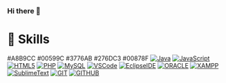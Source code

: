 ### Hi there 👋

# :muscle: Skills
#A8B9CC
#00599C
#3776AB
#276DC3
#00878F
[![Java](https://img.shields.io/badge/Java-007396?style=flat-square&logo=Java&logoColor=fff)](https://www.oracle.com/kr/java/)
[![JavaScript](https://img.shields.io/badge/JavaScript-FF9E0F?style=flat-square&logo=JavaScript&logoColor=fff)](https://developer.mozilla.org/ko/)
[![HTML5](https://img.shields.io/badge/HTML5-E34F26?style=flat-square&logo=HTML5&logoColor=fff)](https://www.oracle.com/kr/index.html)
[![PHP](https://img.shields.io/badge/PHP-777BB4?style=flat-square&logo=PHP&logoColor=fff)](https://developer.mozilla.org/ko/)
[![MySQL](https://img.shields.io/badge/MySQL-4479A1?style=flat-square&logo=MySQL&logoColor=fff)](https://www.oracle.com/kr/index.html)
[![VSCode](https://img.shields.io/badge/VS%20Code-007ACC?style=flat-square&logo=Visual-Studio-Code&logoColor=fff)](https://code.visualstudio.com/)
[![EclipseIDE](https://img.shields.io/badge/Eclipse-2C2255?style=flat-square&logo=EclipseIDE&logoColor=fff)](https://www.eclipse.org/)
[![ORACLE](https://img.shields.io/badge/Oracle-F80000?style=flat-square&logo=Oracle&logoColor=fff)](https://www.oracle.com/kr/index.html)
[![XAMPP](https://img.shields.io/badge/XAMPP-FB7A24?style=flat-square&logo=XAMPP&logoColor=fff)](https://code.visualstudio.com/)
[![SublimeText](https://img.shields.io/badge/SublimeText-FF9800?style=flat-square&logo=Sublime-Text&logoColor=fff)](https://www.eclipse.org/)
[![GIT](https://img.shields.io/badge/Git-F05032?style=flat-square&logo=Git&logoColor=fff)](https://git-scm.com/)
[![GITHUB](https://img.shields.io/badge/GitHub-181717?style=flat-square&logo=GitHub&logoColor=fff)](https://git-scm.com/)


